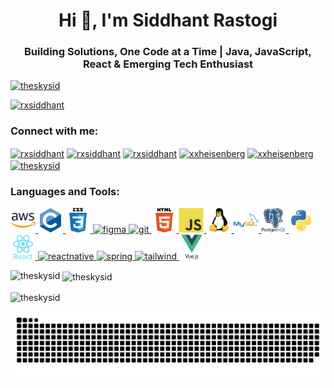 <h1 align="center">Hi 👋, I'm Siddhant Rastogi</h1>
<h3 align="center">Building Solutions, One Code at a Time | Java, JavaScript, React & Emerging Tech Enthusiast</h3>

<p align="left"> <a href="https://github.com/ryo-ma/github-profile-trophy"><img src="https://github-profile-trophy.vercel.app/?username=theskysid" alt="theskysid" /></a> </p>

<p align="left"> <a href="https://twitter.com/rxsiddhant" target="_blank"><img src="https://img.shields.io/twitter/follow/rxsiddhant?logo=twitter&style=for-the-badge" alt="rxsiddhant" /></a> </p>
<h3 align="left">Connect with me:</h3>
<p align="left">

<a href="https://twitter.com/rxsiddhant" target="_blank"><img align="center" src="https://raw.githubusercontent.com/rahuldkjain/github-profile-readme-generator/master/src/images/icons/Social/twitter.svg" alt="rxsiddhant" height="30" width="40"/></a>
<a href="https://linkedin.com/in/rxsiddhant" target="_blank"><img align="center" src="https://raw.githubusercontent.com/rahuldkjain/github-profile-readme-generator/master/src/images/icons/Social/linked-in-alt.svg" alt="rxsiddhant" height="30" width="40" /></a>
<a href="https://instagram.com/rxsiddhant" target="_blank"><img align="center" src="https://raw.githubusercontent.com/rahuldkjain/github-profile-readme-generator/master/src/images/icons/Social/instagram.svg" alt="rxsiddhant" height="30" width="40" /></a>
<a href="https://www.codechef.com/users/xxheisenberg" target="_blank"><img align="center" src="https://cdn.jsdelivr.net/npm/simple-icons@3.1.0/icons/codechef.svg" alt="xxheisenberg" height="30" width="40"></a>
<a href="https://codeforces.com/profile/xxheisenberg" target="_blank"><img align="center" src="https://raw.githubusercontent.com/rahuldkjain/github-profile-readme-generator/master/src/images/icons/Social/codeforces.svg" alt="xxheisenberg" height="30" width="40" /></a><a href="https://www.leetcode.com/theskysid" target="_blank"><img align="center" src="https://raw.githubusercontent.com/rahuldkjain/github-profile-readme-generator/master/src/images/icons/Social/leet-code.svg" alt="theskysid" height="30" width="40" /></a>
</p>

<h3 align="left">Languages and Tools:</h3>
<p align="left"> <a href="https://aws.amazon.com" target="__blank" rel="noreferrer"> <img src="https://raw.githubusercontent.com/devicons/devicon/master/icons/amazonwebservices/amazonwebservices-original-wordmark.svg" alt="aws" width="40" height="40"/> </a> <a href="https://www.cprogramming.com/" target="__blank" rel="noreferrer"> <img src="https://raw.githubusercontent.com/devicons/devicon/master/icons/c/c-original.svg" alt="c" width="40" height="40"/> </a> <a href="https://www.w3schools.com/css/" target="__blank" rel="noreferrer"> <img src="https://raw.githubusercontent.com/devicons/devicon/master/icons/css3/css3-original-wordmark.svg" alt="css3" width="40" height="40"/> </a> <a href="https://www.figma.com/" target="__blank" rel="noreferrer"> <img src="https://www.vectorlogo.zone/logos/figma/figma-icon.svg" alt="figma" width="40" height="40"/> </a> <a href="https://git-scm.com/" target="__blank" rel="noreferrer"> <img src="https://www.vectorlogo.zone/logos/git-scm/git-scm-icon.svg" alt="git" width="40" height="40"/> </a> <a href="https://www.w3.org/html/" target="__blank" rel="noreferrer"> <img src="https://raw.githubusercontent.com/devicons/devicon/master/icons/html5/html5-original-wordmark.svg" alt="html5" width="40" height="40"/> </a> <a href="https://developer.mozilla.org/en-US/docs/Web/JavaScript" target="__blank" rel="noreferrer"> <img src="https://raw.githubusercontent.com/devicons/devicon/master/icons/javascript/javascript-original.svg" alt="javascript" width="40" height="40"/> </a> <a href="https://www.linux.org/" target="__blank" rel="noreferrer"> <img src="https://raw.githubusercontent.com/devicons/devicon/master/icons/linux/linux-original.svg" alt="linux" width="40" height="40"/> </a> <a href="https://www.mysql.com/" target="__blank" rel="noreferrer"> <img src="https://raw.githubusercontent.com/devicons/devicon/master/icons/mysql/mysql-original-wordmark.svg" alt="mysql" width="40" height="40"/> </a> <a href="https://www.postgresql.org" target="__blank" rel="noreferrer"> <img src="https://raw.githubusercontent.com/devicons/devicon/master/icons/postgresql/postgresql-original-wordmark.svg" alt="postgresql" width="40" height="40"/> </a> <a href="https://www.python.org" target="__blank" rel="noreferrer"> <img src="https://raw.githubusercontent.com/devicons/devicon/master/icons/python/python-original.svg" alt="python" width="40" height="40"/> </a> <a href="https://reactjs.org/" target="__blank" rel="noreferrer"> <img src="https://raw.githubusercontent.com/devicons/devicon/master/icons/react/react-original-wordmark.svg" alt="react" width="40" height="40"/> </a> <a href="https://reactnative.dev/" target="__blank" rel="noreferrer"> <img src="https://reactnative.dev/img/header_logo.svg" alt="reactnative" width="40" height="40"/> </a> <a href="https://spring.io/" target="__blank" rel="noreferrer"> <img src="https://www.vectorlogo.zone/logos/springio/springio-icon.svg" alt="spring" width="40" height="40"/> </a> <a href="https://tailwindcss.com/" target="__blank" rel="noreferrer"> <img src="https://www.vectorlogo.zone/logos/tailwindcss/tailwindcss-icon.svg" alt="tailwind" width="40" height="40"/> </a> <a href="https://vuejs.org/" target="__blank" rel="noreferrer"> <img src="https://raw.githubusercontent.com/devicons/devicon/master/icons/vuejs/vuejs-original-wordmark.svg" alt="vuejs" width="40" height="40"/> </a> </p>

<p><img align="left" src="https://github-readme-stats.vercel.app/api/top-langs?username=theskysid&show_icons=true&locale=en&layout=compact" alt="theskysid" /></p>

<p>&nbsp;<img align="center" src="https://github-readme-stats.vercel.app/api?username=theskysid&show_icons=true&locale=en" alt="theskysid" /></p>

<p><img align="center" src="https://github-readme-streak-stats.herokuapp.com/?user=theskysid&" alt="theskysid"/></p>

<picture>
  <source media="(prefers-color-scheme: dark)" srcset="https://raw.githubusercontent.com/theskysid/theskysid/output/github-snake-dark.svg" />
  <source media="(prefers-color-scheme: light)" srcset="https://raw.githubusercontent.com/theskysid/theskysid/output/github-snake.svg" />
  <img alt="github-snake" src="https://raw.githubusercontent.com/theskysid/theskysid/output/github-snake.svg" />
</picture>
